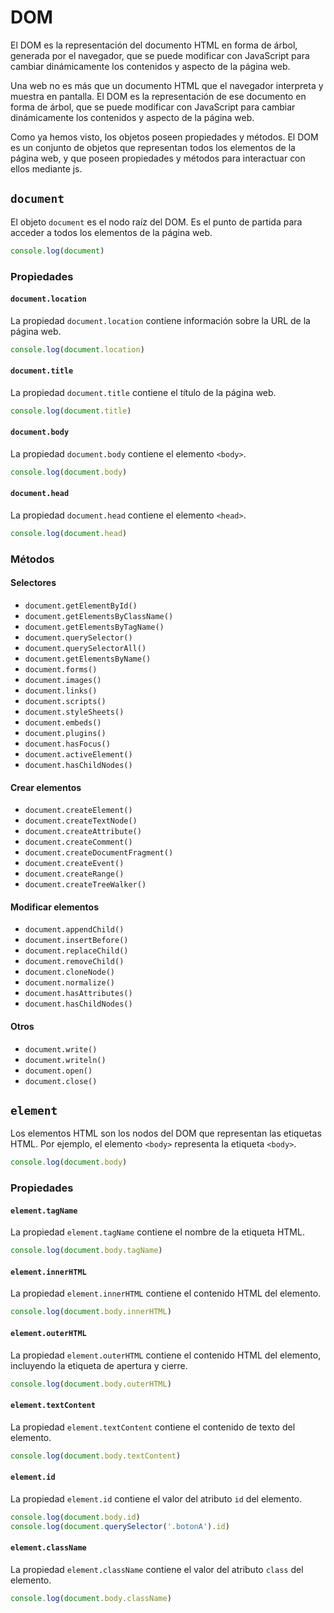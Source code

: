 # DOM

El DOM es la representación del documento HTML en forma de árbol, generada por el navegador, que se puede modificar con JavaScript para cambiar dinámicamente los contenidos y aspecto de la página web.

Una web no es más que un documento HTML que el navegador interpreta y muestra en pantalla. El DOM es la representación de ese documento en forma de árbol, que se puede modificar con JavaScript para cambiar dinámicamente los contenidos y aspecto de la página web.

Como ya hemos visto, los objetos poseen propiedades y métodos. El DOM es un conjunto de objetos que representan todos los elementos de la página web, y que poseen propiedades y métodos para interactuar con ellos mediante js.

## `document`

El objeto `document` es el nodo raíz del DOM. Es el punto de partida para acceder a todos los elementos de la página web.

```javascript
console.log(document)
```

### Propiedades

#### `document.location`

La propiedad `document.location` contiene información sobre la URL de la página web.

```javascript
console.log(document.location)
```

#### `document.title`

La propiedad `document.title` contiene el título de la página web.

```javascript
console.log(document.title)
```

#### `document.body`

La propiedad `document.body` contiene el elemento `<body>`.

```javascript
console.log(document.body)
```

#### `document.head`


La propiedad `document.head` contiene el elemento `<head>`.

```javascript
console.log(document.head)
```

### Métodos

#### Selectores

- `document.getElementById()`
- `document.getElementsByClassName()`
- `document.getElementsByTagName()`
- `document.querySelector()`
- `document.querySelectorAll()`
- `document.getElementsByName()`
- `document.forms()`
- `document.images()`
- `document.links()`
- `document.scripts()`
- `document.styleSheets()`
- `document.embeds()`
- `document.plugins()`
- `document.hasFocus()`
- `document.activeElement()`
- `document.hasChildNodes()`

#### Crear elementos

- `document.createElement()`
- `document.createTextNode()`
- `document.createAttribute()`
- `document.createComment()`
- `document.createDocumentFragment()`
- `document.createEvent()`
- `document.createRange()`
- `document.createTreeWalker()`

#### Modificar elementos

- `document.appendChild()`
- `document.insertBefore()`
- `document.replaceChild()`
- `document.removeChild()`
- `document.cloneNode()`
- `document.normalize()`
- `document.hasAttributes()`
- `document.hasChildNodes()`

#### Otros

- `document.write()`
- `document.writeln()`
- `document.open()`
- `document.close()`

## `element`

Los elementos HTML son los nodos del DOM que representan las etiquetas HTML. Por ejemplo, el elemento `<body>` representa la etiqueta `<body>`.

```javascript
console.log(document.body)
```

### Propiedades

#### `element.tagName`

La propiedad `element.tagName` contiene el nombre de la etiqueta HTML.

```javascript
console.log(document.body.tagName)
```

#### `element.innerHTML`

La propiedad `element.innerHTML` contiene el contenido HTML del elemento.

```javascript
console.log(document.body.innerHTML)
```

#### `element.outerHTML`

La propiedad `element.outerHTML` contiene el contenido HTML del elemento, incluyendo la etiqueta de apertura y cierre.

```javascript
console.log(document.body.outerHTML)
```

#### `element.textContent`

La propiedad `element.textContent` contiene el contenido de texto del elemento.

```javascript
console.log(document.body.textContent)
```

#### `element.id`

La propiedad `element.id` contiene el valor del atributo `id` del elemento.

```javascript
console.log(document.body.id)
console.log(document.querySelector('.botonA').id)
```

#### `element.className`

La propiedad `element.className` contiene el valor del atributo `class` del elemento.

```javascript
console.log(document.body.className)
```
